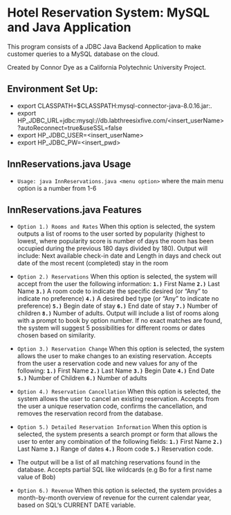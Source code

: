 # Hotel Reservation System: MySQL and Java Application

This program consists of a JDBC Java Backend Application to make customer queries to a MySQL database on the cloud.

Created by Connor Dye as a California Polytechnic University Project.

## Environment Set Up:
- export CLASSPATH=$CLASSPATH:mysql-connector-java-8.0.16.jar:.
- export HP_JDBC_URL=jdbc:mysql://db.labthreesixfive.com/<insert_userName>?autoReconnect=true\&useSSL=false
- export HP_JDBC_USER=<insert_userName>
- export HP_JDBC_PW=<insert_pwd>

## InnReservations.java Usage
- `Usage: java InnReservations.java <menu option>` where the main menu option is a number from 1-6

## InnReservations.java Features
- `Option 1.) Rooms and Rates`  When this option is selected, the system outputs a list of rooms
to the user sorted by popularity (highest to lowest, where popularity score is number of days the room has been occupied during the previous
180 days divided by 180). Output will include: Next available check-in date and Length in days and check out date of the most recent (completed) stay in the room

- `Option 2.) Reservations` When this option is selected, the system will accept from the user the following information: **`1.)`** First Name **`2.)`** Last Name **`3.)`** A room code to indicate the specific  desired (or “Any” to indicate no preference) **`4.)`** A desired bed type (or “Any” to indicate no preference) **`5.)`** Begin date of stay **`6.)`** End date of stay **`7.)`** Number of children **`8.)`** Number of adults. Output will include a list of rooms along with a prompt to book by option number. If no exact matches are found, the system will suggest 5 possibilities for different rooms or dates chosen based on similarity.

- `Option 3.) Reservation Change` When this option is selected, the system allows the user to make changes to an existing reservation. Accepts from the user a reservation code and new values for any of the following: **`1.)`** First Name **`2.)`** Last Name **`3.)`** Begin Date **`4.)`** End Date **`5.)`** Number of Children **`6.)`** Number of adults 

- `Option 4.) Reservation Cancellation` When this option is selected, the system allows the user to cancel an existing reservation. Accepts from the user a unique reservation code, confirms the cancellation, and removes the reservation record from the database.

- `Option 5.) Detailed Reservation Information` When this option is selected, the system presents a search prompt or form that allows the user to enter any combination of the following fields: **`1.)`** First Name **`2.)`** Last Name **`3.)`** Range of dates **`4.)`** Room code **`5.)`** Reservation code.
- The output will be a list of all matching reservations found in the database. Accepts partial SQL like wildcards (e.g Bo for a first name value of Bob)

- `Option 6.) Revenue` When this option is selected, the system provides a month-by-month overview of revenue for the current calendar year, based on SQL‘s CURRENT DATE variable.


